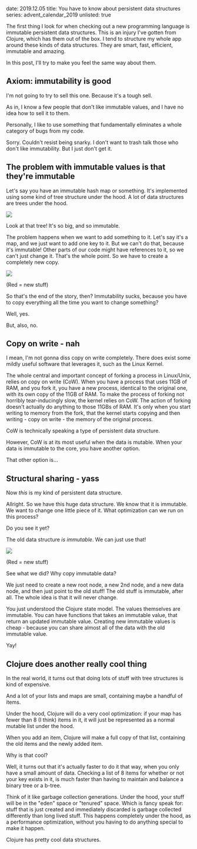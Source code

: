 date: 2019.12.05
title: You have to know about persistent data structures
series: advent_calendar_2019
unlisted: true

The first thing I look for when checking out a new programming language is immutable persistent data structures. This is an injury I've gotten from Clojure, which has them out of the box. I tend to structure my whole app around these kinds of data structures. They are smart, fast, efficient, immutable and amazing.

In this post, I'll try to make you feel the same way about them.

## Axiom: immutability is good

I'm not going to try to sell this one. Because it's a tough sell.

As in, I know a few people that don't like immutable values, and I have no idea how to sell it to them. 

Personally, I like to use something that fundamentally eliminates a whole category of bugs from my code.

Sorry. Couldn't resist being snarky. I don't want to trash talk those who don't like immutability. But I just don't get it.

## The problem with immutable values is that they're immutable

Let's say you have an immutable hash map or something. It's implemented using some kind of tree structure under the hood. A lot of data structures are trees under the hood.

<p><img src="/static/posts/you_have_to_Know_about_persistent_data_structures/the_basic.png">


Look at that tree! It's so big, and so immutable.

The problem happens when we want to add something to it. Let's say it's a map, and we just want to add one key to it. But we can't do that, because it's immutable! Other parts of our code might have references to it, so we can't just change it. That's the whole point. So we have to create a completely new copy.

<p><img src="/static/posts/you_have_to_Know_about_persistent_data_structures/complete_clone.png">

(Red = new stuff)

So that's the end of the story, then? Immutability sucks, because you have to copy everything all the time you want to change something?

Well, yes.

But, also, no.

## Copy on write - nah

I mean, I'm not gonna diss copy on write completely. There does exist some mildly useful software that leverages it, such as the Linux Kernel.

The whole central and important concept of forking a process in Linux/Unix, relies on copy on write (CoW). When you have a process that uses 11GB of RAM, and you fork it, you have a new process, identical to the original one, with its own copy of the 11GB of RAM. To make the process of forking not horribly tear-inducingly slow, the kernel relies on CoW. The action of forking doesn't actually do anything to those 11GBs of RAM. It's only when you start writing to memory from the fork, that the kernel starts copying and then writing - copy on write - the memory of the original process.

CoW is technically speaking a type of persistent data structure.

However, CoW is at its most useful when the data is mutable. When your data is immutable to the core, you have another option.

That other option is...

## Structural sharing - yass

Now _this_ is my kind of persistent data structure.

Allright. So we have this huge data structure. We know that it is immutable. We want to change one little piece of it. What optimization can we run on this process?

Do you see it yet?

The old data structure _is immutable_. We can just use that!

<p><img src="/static/posts/you_have_to_Know_about_persistent_data_structures/structural_sharing.png">

(Red = new stuff)

See what we did? Why copy immutable data? 

We just need to create a new root node, a new 2nd node, and a new data node, and then just point to the old stuff! The old stuff is immutable, after all. The whole idea is that it will never change.

You just understood the Clojure state model. The values themselves are immutable. You can have functions that takes an immutable value, that return an updated immutable value. Creating new immutable values is cheap - because you can share almost all of the data with the old immutable value.

Yay!


## Clojure does another really cool thing

In the real world, it turns out that doing lots of stuff with tree structures is kind of expensive.

And a lot of your lists and maps are small, containing maybe a handful of items.

Under the hood, Clojure will do a very cool optimization: if your map has fewer than 8 (I think) items in it, it will just be represented as a normal mutable list under the hood.

When you add an item, Clojure will make a full copy of that list, containing the old items and the newly added item.

Why is that cool?

Well, it turns out that it's actually faster to do it that way, when you only have a small amount of data. Checking a list of 8 items for whether or not your key exists in it, is much faster than having to maintain and balance a binary tree or a b-tree.

Think of it like garbage collection generations. Under the hood, your stuff will be in the "eden" space or "tenured" space. Which is fancy speak for: stuff that is just created and immediately discarded is garbage collected differently than long lived stuff. This happens completely under the hood, as a performance optimization, without you having to do anything special to make it happen.

Clojure has pretty cool data structures.

